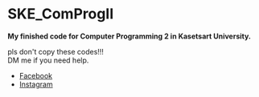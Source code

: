 # SKE_ComProgII
**My finished code for Computer Programming 2 in Kasetsart University.**
<p>
pls don't copy these codes!!!
<br />
DM me if you need help.
  
- [Facebook](https://www.facebook.com/tboonmaeiei/)
- [Instagram](https://www.instagram.com/tboonma_)
</p>
